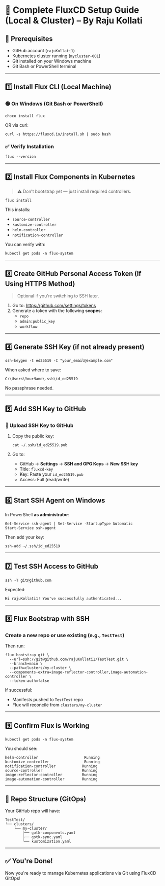 
# 🔁 Complete FluxCD Setup Guide (Local & Cluster) – By Raju Kollati

## 🧱 Prerequisites

- GitHub account (`rajuKollati1`)
- Kubernetes cluster running (`mycluster-001`)
- Git installed on your Windows machine
- Git Bash or PowerShell terminal

---

## 1️⃣ Install Flux CLI (Local Machine)

### 🟢 On Windows (Git Bash or PowerShell)

```
choco install flux
```

OR via curl:

```
curl -s https://fluxcd.io/install.sh | sudo bash
```

### ✅ Verify Installation

```
flux --version
```

---

## 2️⃣ Install Flux Components in Kubernetes

> ⚠️ Don't bootstrap yet — just install required controllers.

```
flux install
```

This installs:
- `source-controller`
- `kustomize-controller`
- `helm-controller`
- `notification-controller`

You can verify with:

```
kubectl get pods -n flux-system
```

---

## 3️⃣ Create GitHub Personal Access Token (If Using HTTPS Method)

> Optional if you're switching to SSH later.

1. Go to: https://github.com/settings/tokens
2. Generate a token with the following **scopes**:
   - `repo`
   - `admin:public_key`
   - `workflow`

---

## 4️⃣ Generate SSH Key (if not already present)

```
ssh-keygen -t ed25519 -C "your_email@example.com"
```

When asked where to save:
```
C:\Users\YourName\.ssh\id_ed25519
```

No passphrase needed.

---

## 5️⃣ Add SSH Key to GitHub

### 🔐 Upload SSH Key to GitHub

1. Copy the public key:

    ```
    cat ~/.ssh/id_ed25519.pub
    ```

2. Go to:
    - GitHub → **Settings** → **SSH and GPG Keys** → **New SSH key**
    - Title: `fluxcd-key`
    - Key: Paste your `id_ed25519.pub`
    - Access: Full (read/write)

---

## 6️⃣ Start SSH Agent on Windows

In PowerShell **as administrator**:

```
Get-Service ssh-agent | Set-Service -StartupType Automatic
Start-Service ssh-agent
```

Then add your key:

```
ssh-add ~/.ssh/id_ed25519
```

---

## 7️⃣ Test SSH Access to GitHub

```
ssh -T git@github.com
```

Expected:
```
Hi rajuKollati1! You've successfully authenticated...
```

---

## 8️⃣ Flux Bootstrap with SSH

### Create a new repo or use existing (e.g., `TestTest`)

Then run:

```
flux bootstrap git \
  --url=ssh://git@github.com/rajuKollati1/TestTest.git \
  --branch=main \
  --path=clusters/my-cluster \
  --components-extra=image-reflector-controller,image-automation-controller \
  --token-auth=false
```

If successful:
- Manifests pushed to `TestTest` repo
- Flux will reconcile from `clusters/my-cluster`

---

## 9️⃣ Confirm Flux is Working

```
kubectl get pods -n flux-system
```

You should see:

```
helm-controller                     Running
kustomize-controller                Running
notification-controller            Running
source-controller                  Running
image-reflector-controller         Running
image-automation-controller        Running
```

---

## 📂 Repo Structure (GitOps)

Your GitHub repo will have:

```
TestTest/
└── clusters/
    └── my-cluster/
        ├── gotk-components.yaml
        ├── gotk-sync.yaml
        └── kustomization.yaml
```

---

## ✅ You're Done!

Now you're ready to manage Kubernetes applications via Git using FluxCD GitOps!
